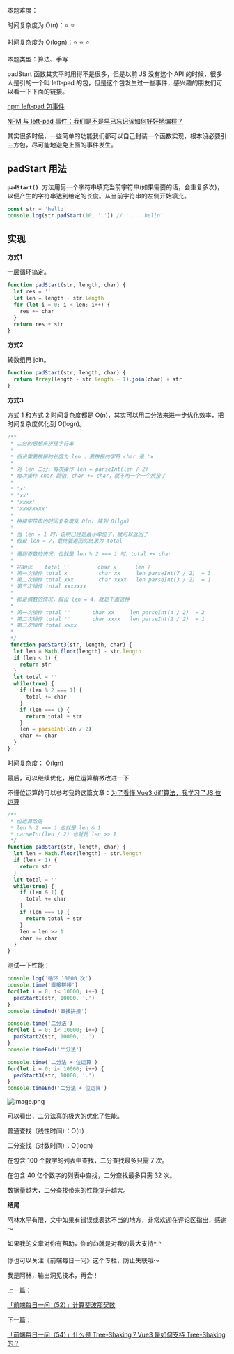 本题难度：

时间复杂度为 O(n)：⭐ ⭐

时间复杂度为 O(logn)：⭐ ⭐ ⭐

本题类型：算法、手写

padStart 函数其实平时用得不是很多，但是以前 JS 没有这个 API 的时候，很多人是引的一个叫 left-pad 的包，但是这个包发生过一些事件，感兴趣的朋友们可以看一下下面的链接。

[npm left-pad 包事件](https://www.zhihu.com/question/41694868)

[NPM 与 left-pad 事件：我们是不是早已忘记该如何好好地编程？](https://zhuanlan.zhihu.com/p/20707235)

其实很多时候，一些简单的功能我们都可以自己封装一个函数实现，根本没必要引三方包，尽可能地避免上面的事件发生。

## padStart 用法

**`padStart()`**  方法用另一个字符串填充当前字符串(如果需要的话，会重复多次)，以便产生的字符串达到给定的长度。从当前字符串的左侧开始填充。

```js
const str = 'hello'
console.log(str.padStart(10, '.')) // '.....hello'
```

## 实现

**方式1**

一层循环搞定。

```js
function padStart(str, length, char) {
  let res = ''
  let len = length - str.length
  for (let i = 0; i < len; i++) {
    res += char
  }
  return res + str
}
```

**方式2**

转数组再 join。

```js
function padStart(str, length, char) {
  return Array(length - str.length + 1).join(char) + str
}
```

**方式3**

方式 1 和方式 2 时间复杂度都是 O(n)，其实可以用二分法来进一步优化效率，把时间复杂度优化到 O(logn)。

```js
/**
 * 二分的思想来拼接字符串
 * 
 * 假设需要拼接的长度为 len ，要拼接的字符 char 是 'x'
 * 
 * 对 len 二分，每次操作 len = parseInt(len / 2) 
 * 每次操作 char 翻倍，char += char，就不用一个一个拼接了
 * 
 * 'x'
 * 'xx'
 * 'xxxx'
 * 'xxxxxxxx' 
 * 
 * 拼接字符串的时间复杂度从 O(n) 降到 O(lgn)
 * 
 * 当 len = 1 时，说明已经是最小单位了，就可以返回了
 * 假设 len = 7，最终要返回的结果为 total
 * 
 * 遇到奇数的情况，也就是 len % 2 === 1 时，total += char 
 * 
 * 初始化    total ''         char x      len 7
 * 第一次操作 total x          char xx     len parseInt(7 / 2)  = 3
 * 第二次操作 total xxx        char xxxx   len parseInt(3 / 2)  = 1
 * 第三次操作 total xxxxxxx 
 * 
 * 都是偶数的情况，假设 len = 4，就是下面这种
 * 
 * 第一次操作 total ''       char xx     len parseInt(4 / 2)  = 2
 * 第二次操作 total ''       char xxxx   len parseInt(2 / 2)  = 1
 * 第三次操作 total xxxx
 * 
 */
 function padStart3(str, length, char) {
  let len = Math.floor(length) - str.length
  if (len < 1) {
    return str
  }
  let total = ''
  while(true) {
    if (len % 2 === 1) {
      total += char
    }
    if (len === 1) {
      return total + str
    }
    len = parseInt(len / 2)
    char += char
  }
}
```

时间复杂度： O(lgn)

最后，可以继续优化，用位运算稍微改进一下

不懂位运算的可以参考我的这篇文章：[为了看懂 Vue3 diff算法，我学习了JS 位运算](https://juejin.cn/post/7065849869927677965)

```js
/**
 * 位运算改进
 * len % 2 === 1 也就是 len & 1
 * parseInt(len / 2) 也就是 len >> 1
 */
function padStart(str, length, char) {
  let len = Math.floor(length) - str.length
  if (len < 1) {
    return str
  }
  let total = ''
  while(true) {
    if (len & 1) {
      total += char
    }
    if (len === 1) {
      return total + str
    }
    len = len >> 1
    char += char
  }
}
```

测试一下性能：

```js
console.log('循环 10000 次')
console.time('直接拼接')
for(let i = 0; i< 10000; i++) {
  padStart1(str, 10000, '.')
}
console.timeEnd('直接拼接')

console.time('二分法')
for(let i = 0; i< 10000; i++) {
  padStart2(str, 10000, '.')
}
console.timeEnd('二分法')

console.time('二分法 + 位运算')
for(let i = 0; i< 10000; i++) {
  padStart3(str, 10000, '.')
}
console.timeEnd('二分法 + 位运算')
```

![image.png](https://p1-juejin.byteimg.com/tos-cn-i-k3u1fbpfcp/c28c5a4d04a24fa6ba84437051b97f50~tplv-k3u1fbpfcp-watermark.image?)

可以看出，二分法真的极大的优化了性能。

普通查找（线性时间）：O(n)

二分查找（对数时间）：O(logn)

在包含 100 个数字的列表中查找，二分查找最多只需 7 次。

在包含 40 亿个数字的列表中查找，二分查找最多只需 32 次。

数据量越大，二分查找带来的性能提升越大。

**结尾**

阿林水平有限，文中如果有错误或表达不当的地方，非常欢迎在评论区指出，感谢～

如果我的文章对你有帮助，你的👍就是对我的最大支持^_^

你也可以关注《前端每日一问》这个专栏，防止失联哦～

我是阿林，输出洞见技术，再会！

上一篇：

[「前端每日一问（52）」计算斐波那契数](https://github.com/wlllyfor/question-everyday/blob/main/Blog/52.%E8%AE%A1%E7%AE%97%E6%96%90%E6%B3%A2%E9%82%A3%E5%A5%91%E6%95%B0.md)

下一篇：

[「前端每日一问（54）」什么是 Tree-Shaking？Vue3 是如何支持 Tree-Shaking 的？](https://github.com/wlllyfor/question-everyday/blob/main/Blog/54.%E4%BB%80%E4%B9%88%E6%98%AFTree-Shaking%EF%BC%9FVue3%20%E6%98%AF%E5%A6%82%E4%BD%95%E6%94%AF%E6%8C%81%20Tree-Shaking%20%E7%9A%84%EF%BC%9F.md)
